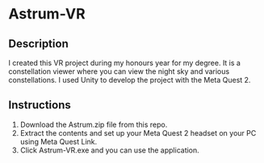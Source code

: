 # Astrum-VR
## Description
I created this VR project during my honours year for my degree. It is a constellation viewer where you can view the night sky and various constellations. I used Unity to develop the project with the Meta Quest 2.
## Instructions
1. Download the Astrum.zip file from this repo.
2. Extract the contents and set up your Meta Quest 2 headset on your PC using Meta Quest Link.
3. Click Astrum-VR.exe and you can use the application. 
